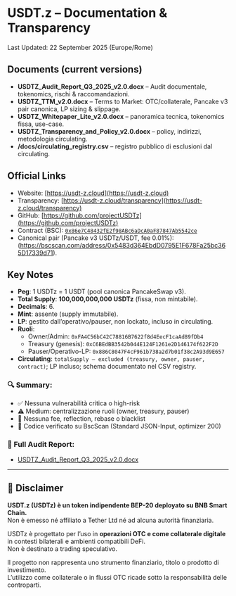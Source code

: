 # USDT.z – Documentation & Transparency

Last Updated: 22 September 2025 (Europe/Rome)

## Documents (current versions)
- **USDTZ_Audit_Report_Q3_2025_v2.0.docx** – Audit documentale, tokenomics, rischi & raccomandazioni.
- **USDTZ_TTM_v2.0.docx** – Terms to Market: OTC/collaterale, Pancake v3 pair canonica, LP sizing & slippage.
- **USDTZ_Whitepaper_Lite_v2.0.docx** – panoramica tecnica, tokenomics fissa, use-case.
- **USDTZ_Transparency_and_Policy_v2.0.docx** – policy, indirizzi, metodologia circulating.
- **/docs/circulating_registry.csv** – registro pubblico di esclusioni dal circulating.

## Official Links
- Website: [https://usdt-z.cloud](https://usdt-z.cloud)
- Transparency: [https://usdt-z.cloud/transparency](https://usdt-z.cloud/transparency)
- GitHub: [https://github.com/projectUSDTz](https://github.com/projectUSDTz)
- Contract (BSC): [`0x86e7C48432fE2f98ABc6aDcA0aF87847Ab5542ce`](https://bscscan.com/token/0x86e7C48432fE2f98ABc6aDcA0aF87847Ab5542ce)
- Canonical pair (Pancake v3 USDTz/USDT, fee 0.01%): (https://bscscan.com/address/0x5483d364EbdD0795E1F678Fa25bc365D17339d71).

## Key Notes
- **Peg**: 1 USDTz = 1 USDT (pool canonica PancakeSwap v3).
- **Total Supply**: **100,000,000,000 USDTz** (fissa, non mintabile).
- **Decimals**: 6.
- **Mint**: assente (supply immutabile).
- **LP**: gestito dall’operativo/pauser, non lockato, incluso in circulating.
- **Ruoli**:
  - Owner/Admin: `0xFA4C56bC42C78816B7622f8d4EecF1caAd89fDb4`
  - Treasury (genesis): `0xC6BEdBB3542b044E124F1261e2D146174f622F2D`
  - Pauser/Operativo-LP: `0x886C8047F4cF961b738a2d7b01f38c2A93d9E657`
- **Circulating**: `totalSupply – excluded (treasury, owner, pauser, contract)`; LP incluso; schema documentato nel CSV registry.

### 🔍 Summary:
- ✅ Nessuna vulnerabilità critica o high-risk
- ⚠️ Medium: centralizzazione ruoli (owner, treasury, pauser)
- 🚫 Nessuna fee, reflection, rebase o blacklist
- 📜 Codice verificato su BscScan (Standard JSON-Input, optimizer 200)

### 📄 Full Audit Report:
- [USDTZ_Audit_Report_Q3_2025_v2.0.docx](./docs/USDTZ_Audit_Report_Q3_2025_v2.0.docx)

---

## 📌 Disclaimer

**USDT.z (USDTz) è un token indipendente BEP-20 deployato su BNB Smart Chain.**  
Non è emesso né affiliato a Tether Ltd né ad alcuna autorità finanziaria.

USDTz è progettato per l’uso in **operazioni OTC e come collaterale digitale** in contesti bilaterali e ambienti compatibili DeFi.  
Non è destinato a trading speculativo.

Il progetto non rappresenta uno strumento finanziario, titolo o prodotto di investimento.  
L’utilizzo come collaterale o in flussi OTC ricade sotto la responsabilità delle controparti.
